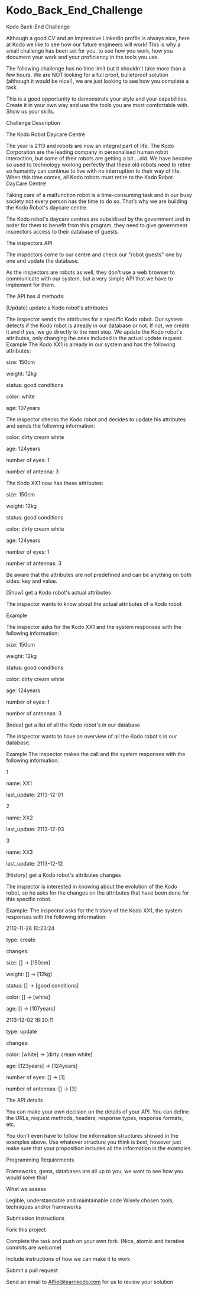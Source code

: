 # Kodo_Back_End_Challenge

Kodo Back-End Challenge 

Although a good CV and an impressive LinkedIn profile is always nice, here at Kodo we like to see how our future engineers will work! This is why a small challenge has been set for you, to see how you work, how you document your work and your proficiency in the tools you use.

The following challenge has no time limit but it shouldn't take more than a few hours. We are NOT looking for a full proof, bulletproof solution (although it would be nice!), we are just looking to see how you complete a task.

This is a good opportunity to demonstrate your style and your capabilities. Create it in your own way and use the tools you are most comfortable with. Show us your skills.

Challenge Description

The Kodo Robot Daycare Centre

The year is 2113 and robots are now an integral part of life. The Kodo Corporation are the leading company in personalised human robot interaction, but some of their robots are getting a bit....old. We have become so used to technology working perfectly that these old robots need to retire so humanity can continue to live with no interruption to their way of life.
When this time comes, all Kodo robots must retire to the Kodo Robot DayCare Centre!

Taking care of a malfunction robot is a time-consuming task and in our busy society not every person has the time to do so. That’s why we are building the Kodo Robot's daycare centre.

The Kodo robot's daycare centres are subsidised by the government and in order for them to benefit from this program, they need to give government inspectors access to their database of guests.

The inspectors API

The inspectors come to our centre and check our "robot guests" one by one and update the database.

As the inspectors are robots as well, they don't use a web browser to communicate with our system, but a very simple API that we have to implement for them.

The API has 4 methods:

[Update] update a Kodo robot's attributes

The inspector sends the attributes for a specific Kodo robot.
Our system detects if the Kodo robot is already in our database or not. If not, we create it and if yes, we go directly to the next step.
We update the Kodo robot's attributes, only changing the ones included in the actual update request.
Example
The Kodo XX1 is already in our system and has the following attributes:

size: 150cm

weight: 12kg

status: good conditions

color: white

age: 107years

The inspector checks the Kodo robot and decides to update his attributes and sends the following information:

color: dirty cream white

age: 124years

number of eyes: 1

number of antenna: 3

The Kodo XX1 now has these attributes:

size: 150cm

weight: 12kg

status: good conditions

color: dirty cream white

age: 124years

number of eyes: 1

number of antennas: 3

Be aware that the attributes are not predefined and can be anything on both sides: key and value.

[Show] get a Kodo robot's actual attributes

The inspector wants to know about the actual attributes of a Kodo robot

Example

The inspector asks for the Kodo XX1 and the system responses with the following information:

size: 150cm

weight: 12kg

status: good conditions

color: dirty cream white

age: 124years

number of eyes: 1

number of antennas: 3

[Index] get a list of all the Kodo robot's in our database

The inspector wants to have an overview of all the Kodo robot's in our database.

Example
The inspector makes the call and the system responses with the following information:

1

name: XX1

last_update: 2113-12-01

2

name: XX2

last_update: 2113-12-03

3

name: XX3

last_update: 2113-12-12

[History] get a Kodo robot's attributes changes

The inspector is interested in knowing about the evolution of the Kodo robot, so he asks for the changes on the attributes that have been done for this specific robot.

Example:
The inspector asks for the history of the Kodo XX1, the system responses with the following information:

2112-11-28 10:23:24

type: create

changes:

size: [] -> [150cm]

weight: [] -> [12kg]

status: [] -> [good conditions]

color: [] -> [white]

age: [] -> [107years]

2113-12-02 16:30:11

type: update

changes:

color: [white] -> [dirty cream white]

age: [123years] -> [124years]

number of eyes: [] -> [1]

number of antennas: [] -> [3]

The API details

You can make your own decision on the details of your API. You can define the URLs, request methods, headers, response types, response formats, etc.

You don't even have to follow the information structures showed in the examples above. Use whatever structure you think is best, however just make sure that your proposition includes all the information in the examples.

Programming Requirements

Frameworks, gems, databases are all up to you, we want to see how you would solve this!

What we assess

Legible, understandable and maintainable code
Wisely chosen tools, techniques and/or frameworks

Submission Instructions

Fork this project

Complete the task and push on your own fork. (Nice, atomic and iterative commits are welcome)

Include instructions of how we can make it to work

Submit a pull request

Send an email to Alfie@learnkodo.com for us to review your solution

